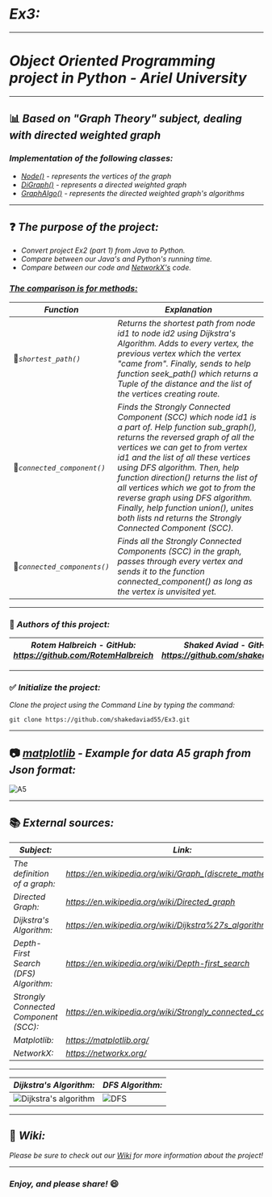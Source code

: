 # *Ex3:*
----------------------------------------------------------------------------------------------------------
# *Object Oriented Programming project in Python - Ariel University*
----------------------------------------------------------------------------------------------------------
## :bar_chart: *Based on "Graph Theory" subject, dealing with directed weighted graph*
### *Implementation of the following classes:*
- *[Node()](https://github.com/shakedaviad55/Ex3/wiki/Node-Class) - represents the vertices of the graph*
- *[DiGraph()](https://github.com/shakedaviad55/Ex3/wiki/DiGraph-Class) - represents a directed weighted graph*
- *[GraphAlgo()](https://github.com/shakedaviad55/Ex3/wiki/GraphAlgo-Class) - represents the directed weighted graph's algorithms*

----------------------------------------------------------------------------------------------------------
## :question: *The purpose of the project:*
- *Convert project Ex2 (part 1) from Java to Python.* 
- *Compare between our Java's and Python's running time.*
- *Compare between our code and [NetworkX's](https://networkx.org/documentation/stable/tutorial.html) code.*

### *[The comparison is for methods:](https://github.com/shakedaviad55/Ex3/wiki/Runtime-Comparison)*

*Function* | *Explanation*
------------------------------------------------------|----------------------------------------------------
 :small_red_triangle_down:*`shortest_path()`* | *Returns the shortest path from node id1 to node id2 using Dijkstra's Algorithm. Adds to every vertex, the previous vertex which the vertex "came from". Finally, sends to help function seek_path() which returns a Tuple of the distance and the list of the vertices creating route.*
 :small_red_triangle_down:*`connected_component()`* | *Finds the Strongly Connected Component (SCC) which node id1 is a part of. Help function sub_graph(), returns the reversed graph of all the vertices we can get to from vertex id1 and the list of all these vertices using DFS algorithm. Then, help function direction() returns the list of all vertices which we got to from the reverse graph using DFS algorithm. Finally, help function union(), unites both lists nd returns the Strongly Connected Component (SCC).*
 :small_red_triangle_down:*`connected_components()`* | *Finds all the Strongly Connected Components (SCC) in the graph, passes through every vertex and sends it to the function connected_component() as long as the vertex is unvisited yet.*

----------------------------------------------------------------------------------------------------------
### :pencil: *Authors of this project:*
| *Rotem Halbreich  -  GitHub: https://github.com/RotemHalbreich* | *Shaked Aviad  -  GitHub: https://github.com/shakedaviad55* |
------------------------------------------------------|----------------------------------------------------
----------------------------------------------------------------------------------------------------------
### :white_check_mark: *Initialize the project:*
*Clone the project using the Command Line by typing the command:*

`git clone https://github.com/shakedaviad55/Ex3.git`

----------------------------------------------------------------------------------------------------------
## :camera: *[matplotlib](https://matplotlib.org/) - Example for data A5 graph from Json format:*
![A5](https://user-images.githubusercontent.com/66558110/104127304-16daaa00-536a-11eb-8676-76ed0a17373d.png)

----------------------------------------------------------------------------------------------------------

## :books: *External sources:*
  *Subject:* | *Link:*
------------------------------------------------------|----------------------------------------------------
*The definition of a graph:* | *https://en.wikipedia.org/wiki/Graph_(discrete_mathematics)* 
*Directed Graph:* | *https://en.wikipedia.org/wiki/Directed_graph*
*Dijkstra's Algorithm:* | *https://en.wikipedia.org/wiki/Dijkstra%27s_algorithm*
*Depth-First Search (DFS) Algorithm:* | *https://en.wikipedia.org/wiki/Depth-first_search*
*Strongly Connected Component (SCC):* | *https://en.wikipedia.org/wiki/Strongly_connected_component*
*Matplotlib:* | *https://matplotlib.org/*
*NetworkX:* | *https://networkx.org/*

----------------------------------------------------------------------------------------------------------
  *Dijkstra's Algorithm:* | *DFS Algorithm:*
------------------------------------------------------|----------------------------------------------------
 ![Dijkstra's algorithm](https://upload.wikimedia.org/wikipedia/commons/5/57/Dijkstra_Animation.gif)|![DFS](https://miro.medium.com/max/1280/0*miG6xdyYzdvrB67S.gif)

----------------------------------------------------------------------------------------------------------
## :book: *Wiki:*
*Please be sure to check out our [Wiki](https://github.com/shakedaviad55/Ex3/wiki) for more information about the project!*

----------------------------------------------------------------------------------------------------------
### *Enjoy, and please share!* :smile:
